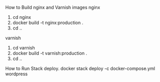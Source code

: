 How to Build nginx and Varnish images
nginx
1. cd nginx
2. docker build -t nginx:production .
3. cd .. 

varnish
1. cd varnish
2. docker build -t varnish:production .
3. cd ..

How to Run Stack deploy.
docker stack deploy -c docker-compose.yml wordpress
